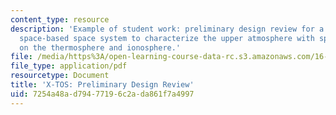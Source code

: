 ```yaml
---
content_type: resource
description: 'Example of student work: preliminary design review for a conceptual
  space-based space system to characterize the upper atmosphere with specific emphasis
  on the thermosphere and ionosphere.'
file: /media/https%3A/open-learning-course-data-rc.s3.amazonaws.com/16-89j-space-systems-engineering-spring-2007/7254a48ad79477196c2ada861f7a4997_presentation_02.pdf
file_type: application/pdf
resourcetype: Document
title: 'X-TOS: Preliminary Design Review'
uid: 7254a48a-d794-7719-6c2a-da861f7a4997
---
```

